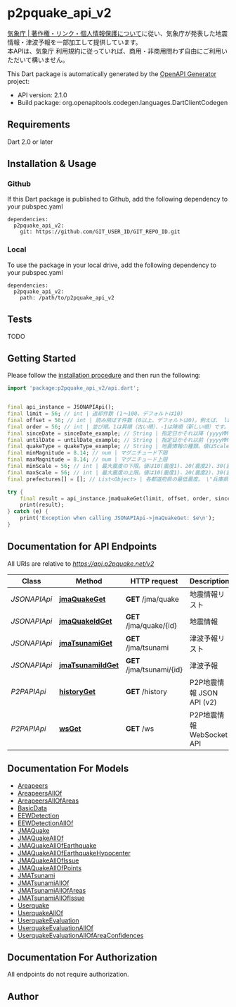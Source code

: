 # p2pquake_api_v2
[気象庁 | 著作権・リンク・個人情報保護について](http://www.jma.go.jp/jma/kishou/info/coment.html)に従い、気象庁が発表した地震情報・津波予報を一部加工して提供しています。<br>本APIは、気象庁 利用規約に従っていれば、商用・非商用問わず自由にご利用いただいて構いません。

This Dart package is automatically generated by the [OpenAPI Generator](https://openapi-generator.tech) project:

- API version: 2.1.0
- Build package: org.openapitools.codegen.languages.DartClientCodegen

## Requirements

Dart 2.0 or later

## Installation & Usage

### Github
If this Dart package is published to Github, add the following dependency to your pubspec.yaml
```
dependencies:
  p2pquake_api_v2:
    git: https://github.com/GIT_USER_ID/GIT_REPO_ID.git
```

### Local
To use the package in your local drive, add the following dependency to your pubspec.yaml
```
dependencies:
  p2pquake_api_v2:
    path: /path/to/p2pquake_api_v2
```

## Tests

TODO

## Getting Started

Please follow the [installation procedure](#installation--usage) and then run the following:

```dart
import 'package:p2pquake_api_v2/api.dart';


final api_instance = JSONAPIApi();
final limit = 56; // int | 返却件数 (1〜100、デフォルトは10)
final offset = 56; // int | 読み飛ばす件数 (0以上、デフォルトは0)。例えば、 limit=100&offset=200 とすると、201件目から100件を返却します。
final order = 56; // int | 並び順。1は昇順（古い順）、-1は降順（新しい順）です。デフォルトは降順。
final sinceDate = sinceDate_example; // String | 指定日かそれ以降 (yyyyMMdd形式)
final untilDate = untilDate_example; // String | 指定日かそれ以前 (yyyyMMdd形式)
final quakeType = quakeType_example; // String | 地震情報の種類。値はScalePrompt(震度速報)、Destination(震源に関する情報)、ScaleAndDestination(震度・震源に関する情報)、DetailScale(各地の震度に関する情報)、Foreign(遠地地震に関する情報)、Other(その他の情報)です。
final minMagnitude = 8.14; // num | マグニチュード下限
final maxMagnitude = 8.14; // num | マグニチュード上限
final minScale = 56; // int | 最大震度の下限。値は10(震度1)、20(震度2)、30(震度3)、40(震度4)、45(震度5弱)、50(震度5強)、55(震度6弱)、60(震度6強)、70(震度7)です。
final maxScale = 56; // int | 最大震度の上限。値は10(震度1)、20(震度2)、30(震度3)、40(震度4)、45(震度5弱)、50(震度5強)、55(震度6弱)、60(震度6強)、70(震度7)です。
final prefectures[] = []; // List<Object> | 各都道府県の最低震度。 \"兵庫県,10\" のように指定します。

try {
    final result = api_instance.jmaQuakeGet(limit, offset, order, sinceDate, untilDate, quakeType, minMagnitude, maxMagnitude, minScale, maxScale, prefectures[]);
    print(result);
} catch (e) {
    print('Exception when calling JSONAPIApi->jmaQuakeGet: $e\n');
}

```

## Documentation for API Endpoints

All URIs are relative to *https://api.p2pquake.net/v2*

Class | Method | HTTP request | Description
------------ | ------------- | ------------- | -------------
*JSONAPIApi* | [**jmaQuakeGet**](doc//JSONAPIApi.md#jmaquakeget) | **GET** /jma/quake | 地震情報リスト
*JSONAPIApi* | [**jmaQuakeIdGet**](doc//JSONAPIApi.md#jmaquakeidget) | **GET** /jma/quake/{id} | 地震情報
*JSONAPIApi* | [**jmaTsunamiGet**](doc//JSONAPIApi.md#jmatsunamiget) | **GET** /jma/tsunami | 津波予報リスト
*JSONAPIApi* | [**jmaTsunamiIdGet**](doc//JSONAPIApi.md#jmatsunamiidget) | **GET** /jma/tsunami/{id} | 津波予報
*P2PAPIApi* | [**historyGet**](doc//P2PAPIApi.md#historyget) | **GET** /history | P2P地震情報 JSON API (v2)
*P2PAPIApi* | [**wsGet**](doc//P2PAPIApi.md#wsget) | **GET** /ws | P2P地震情報 WebSocket API


## Documentation For Models

 - [Areapeers](doc//Areapeers.md)
 - [AreapeersAllOf](doc//AreapeersAllOf.md)
 - [AreapeersAllOfAreas](doc//AreapeersAllOfAreas.md)
 - [BasicData](doc//BasicData.md)
 - [EEWDetection](doc//EEWDetection.md)
 - [EEWDetectionAllOf](doc//EEWDetectionAllOf.md)
 - [JMAQuake](doc//JMAQuake.md)
 - [JMAQuakeAllOf](doc//JMAQuakeAllOf.md)
 - [JMAQuakeAllOfEarthquake](doc//JMAQuakeAllOfEarthquake.md)
 - [JMAQuakeAllOfEarthquakeHypocenter](doc//JMAQuakeAllOfEarthquakeHypocenter.md)
 - [JMAQuakeAllOfIssue](doc//JMAQuakeAllOfIssue.md)
 - [JMAQuakeAllOfPoints](doc//JMAQuakeAllOfPoints.md)
 - [JMATsunami](doc//JMATsunami.md)
 - [JMATsunamiAllOf](doc//JMATsunamiAllOf.md)
 - [JMATsunamiAllOfAreas](doc//JMATsunamiAllOfAreas.md)
 - [JMATsunamiAllOfIssue](doc//JMATsunamiAllOfIssue.md)
 - [Userquake](doc//Userquake.md)
 - [UserquakeAllOf](doc//UserquakeAllOf.md)
 - [UserquakeEvaluation](doc//UserquakeEvaluation.md)
 - [UserquakeEvaluationAllOf](doc//UserquakeEvaluationAllOf.md)
 - [UserquakeEvaluationAllOfAreaConfidences](doc//UserquakeEvaluationAllOfAreaConfidences.md)


## Documentation For Authorization

 All endpoints do not require authorization.


## Author




